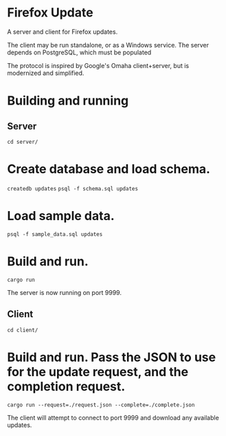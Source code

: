 Firefox Update
==============

A server and client for Firefox updates.

The client may be run standalone, or as a Windows service.
The server depends on PostgreSQL, which must be populated

The protocol is inspired by Google's Omaha client+server,
but is modernized and simplified.

Building and running
====================

Server
------

`cd server/`

# Create database and load schema.
`createdb updates`
`psql -f schema.sql updates`

# Load sample data.
`psql -f sample_data.sql updates`

# Build and run.
`cargo run`

The server is now running on port 9999.

Client
------

`cd client/`

# Build and run. Pass the JSON to use for the update request, and the completion request.
`cargo run --request=./request.json --complete=./complete.json`

The client will attempt to connect to port 9999 and download any available updates.